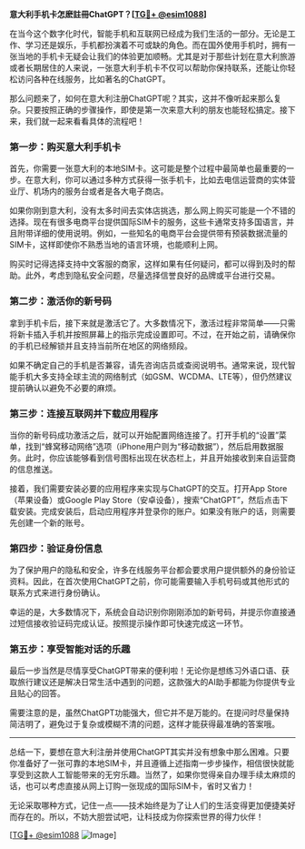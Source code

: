 **意大利手机卡怎麽註冊ChatGPT？[[TG💪+ @esim1088](https://t.me/s/esim1088)]**

在当今这个数字化时代，智能手机和互联网已经成为我们生活的一部分。无论是工作、学习还是娱乐，手机都扮演着不可或缺的角色。而在国外使用手机时，拥有一张当地的手机卡无疑会让我们的体验更加顺畅。尤其是对于那些计划在意大利旅游或者长期居住的人来说，一张意大利手机卡不仅可以帮助你保持联系，还能让你轻松访问各种在线服务，比如著名的ChatGPT。

那么问题来了，如何在意大利注册ChatGPT呢？其实，这并不像听起来那么复杂。只要按照正确的步骤操作，即使是第一次来意大利的朋友也能轻松搞定。接下来，我们就一起来看看具体的流程吧！

### 第一步：购买意大利手机卡

首先，你需要一张意大利的本地SIM卡。这可能是整个过程中最简单也最重要的一步。在意大利，你可以通过多种方式获得一张手机卡，比如去电信运营商的实体营业厅、机场内的服务台或者是各大电子商店。

如果你刚到意大利，没有太多时间去实体店挑选，那么网上购买可能是一个不错的选择。现在有很多电商平台提供国际SIM卡的服务，这些卡通常支持多国语言，并且附带详细的使用说明。例如，一些知名的电商平台会提供带有预装数据流量的SIM卡，这样即使你不熟悉当地的语言环境，也能顺利上网。

购买时记得选择支持中文客服的商家，这样如果有任何疑问，都可以得到及时的帮助。此外，考虑到隐私安全问题，尽量选择信誉良好的品牌或平台进行交易。

### 第二步：激活你的新号码

拿到手机卡后，接下来就是激活它了。大多数情况下，激活过程非常简单——只需将新卡插入手机并按照屏幕上的指示完成设置即可。不过，在开始之前，请确保你的手机已经解锁并且支持当前所在地区的网络频段。

如果不确定自己的手机是否兼容，请先咨询店员或查阅说明书。通常来说，现代智能手机大多支持全球主流的网络制式（如GSM、WCDMA、LTE等），但仍然建议提前确认以避免不必要的麻烦。

### 第三步：连接互联网并下载应用程序

当你的新号码成功激活之后，就可以开始配置网络连接了。打开手机的“设置”菜单，找到“蜂窝移动网络”选项（iPhone用户则为“移动数据”），然后启用数据服务。此时，你应该能够看到信号图标出现在状态栏上，并且开始接收到来自运营商的信息推送。

接着，我们需要安装必要的应用程序来实现与ChatGPT的交互。打开App Store（苹果设备）或Google Play Store（安卓设备），搜索“ChatGPT”，然后点击下载安装。完成安装后，启动应用程序并登录你的账户。如果没有账户的话，则需要先创建一个新的账号。

### 第四步：验证身份信息

为了保护用户的隐私和安全，许多在线服务平台都会要求用户提供额外的身份验证资料。因此，在首次使用ChatGPT之前，你可能需要输入手机号码或其他形式的联系方式来进行身份确认。

幸运的是，大多数情况下，系统会自动识别你刚刚添加的新号码，并提示你直接通过短信接收验证码完成认证。按照提示操作即可快速完成这一环节。

### 第五步：享受智能对话的乐趣

最后一步当然是尽情享受ChatGPT带来的便利啦！无论你是想练习外语口语、获取旅行建议还是解决日常生活中遇到的问题，这款强大的AI助手都能为你提供专业且贴心的回答。

需要注意的是，虽然ChatGPT功能强大，但它并不是万能的。在提问时尽量保持简洁明了，避免过于复杂或模糊不清的问题，这样才能获得最准确的答案哦。

---

总结一下，要想在意大利注册并使用ChatGPT其实并没有想象中那么困难。只要你准备好了一张可靠的本地SIM卡，并且遵循上述指南一步步操作，相信很快就能享受到这款人工智能带来的无穷乐趣。当然了，如果你觉得亲自办理手续太麻烦的话，也可以考虑直接从网上订购一张现成的国际SIM卡，省时又省力！

无论采取哪种方式，记住一点——技术始终是为了让人们的生活变得更加便捷美好而存在的。所以，不妨大胆尝试吧，让科技成为你探索世界的得力伙伴！

[[TG💪+ @esim1088](https://t.me/s/esim1088) ![Image](https://i.postimg.cc/4NQfJmqS/Snipaste-2025-05-13-00-14-12.png)]